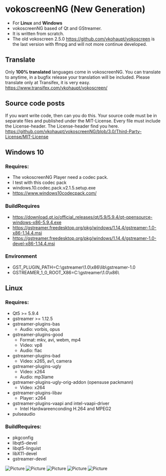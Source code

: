 # vokoscreenNG (New Generation)

* For **Linux** and **Windows**
* vokoscreenNG based of Qt and GStreamer.
* It is written from scratch.
* The old vokoscreen 2.5.0 https://github.com/vkohaupt/vokoscreen is the last version with ffmpg and will not more continue developed.

## Translate
Only **100% translated** languages come in vokoscreenNG.
You can translate to anytime, in a bugfix release your translation will be included.
Please translate only at Transifex, it is very easy.
https://www.transifex.com/vkohaupt/vokoscreen/


## Source code posts
If you want write code, then can you do this. Your source code must be in separate files and published under the MIT-License.
Every file must include the License-header.
The License-header find you here. https://github.com/vkohaupt/vokoscreenNG/blob/3.0/Third-Party-License/MIT-License


## Windows 10
### Requires:
* The vokoscreenNG Player need a codec pack.
* I test with this codec pack
* windows.10.codec.pack.v2.1.5.setup.exe
* https://www.windows10codecpack.com/


### BuildRequires
* https://download.qt.io/official_releases/qt/5.9/5.9.4/qt-opensource-windows-x86-5.9.4.exe
* https://gstreamer.freedesktop.org/pkg/windows/1.14.4/gstreamer-1.0-x86-1.14.4.msi
* https://gstreamer.freedesktop.org/pkg/windows/1.14.4/gstreamer-1.0-devel-x86-1.14.4.msi

### Environment
* GST_PLUGIN_PATH=C:\gstreamer\1.0\x86\lib\gstreamer-1.0
* GSTREAMER_1_0_ROOT_X86=C:\gstreamer\1.0\x86\

## Linux
### Requires:
* Qt5 >= 5.9.4
* gstreamer >= 1.12.5
* gstreamer-plugins-bas
  - Audio: vorbis, opus
* gstreamer-plugins-good
  - Format: mkv, avi, webm, mp4
  - Video: vp8
  - Audio: flac
* gstreamer-plugins-bad
  - Video: x265, av1, camera
* gstreamer-plugins-ugly
  - Video: x264
  - Audio: mp3lame
* gstreamer-plugins-ugly-orig-addon (opensuse packmann)
  - Video: x264
* gstreamer-plugins-libav
  - Player: x264
* gstreamer-plugins-vaapi and intel-vaapi-driver
  - Intel Hardwareenconding H.264 and MPEG2
* pulseaudio

### BuildRequires:
* pkgconfig
* libqt5-devel
* libqt5-linguist
* libX11-devel
* gstreamer-devel


![Picture](https://vokoscreen.volkoh.de/3.0/picture/screencast-tab--1.png)
![Picture](https://vokoscreen.volkoh.de/3.0/picture/screencast-tab--2.png)
![Picture](https://vokoscreen.volkoh.de/3.0/picture/screencast-tab--3.png)
![Picture](https://vokoscreen.volkoh.de/3.0/picture/screencast-tab--4.png)
![Picture](https://vokoscreen.volkoh.de/3.0/picture/screencast-tab--5.png)

